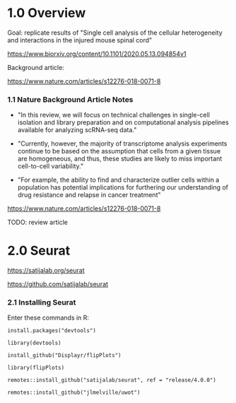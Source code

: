 # 1.0 Overview

Goal: replicate results of "Single cell analysis of the cellular heterogeneity and interactions in the injured mouse spinal cord"

https://www.biorxiv.org/content/10.1101/2020.05.13.094854v1

Background article:

https://www.nature.com/articles/s12276-018-0071-8


<h3> 1.1 Nature Background Article Notes </h3>

* "In this review, we will focus on technical challenges in single-cell isolation and library preparation and on computational analysis pipelines available for analyzing scRNA-seq data."


* "Currently, however, the majority of transcriptome analysis experiments continue to be based on the assumption that cells from a given tissue are homogeneous, and thus, these studies are likely to miss important cell-to-cell variability."

* "For example, the ability to find and characterize outlier cells within a population has potential implications for furthering our understanding of drug resistance and relapse in cancer treatment"

https://www.nature.com/articles/s12276-018-0071-8

TODO: review article

# 2.0 Seurat


https://satijalab.org/seurat

https://github.com/satijalab/seurat

<h3> 2.1 Installing Seurat </h3>

Enter these commands in R:

    install.packages("devtools")

    library(devtools)

    install_github("Displayr/flipPlots")

    library(flipPlots)

    remotes::install_github("satijalab/seurat", ref = "release/4.0.0")

    remotes::install_github("jlmelville/uwot")


